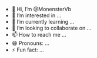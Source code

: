 - 👋 Hi, I’m @MonensterVb
- 👀 I’m interested in ...
- 🌱 I’m currently learning ...
- 💞️ I’m looking to collaborate on ...
- 📫 How to reach me ...
- 😄 Pronouns: ...
- ⚡ Fun fact: ...

<!---
MonensterVb/MonensterVb is a ✨ special ✨ repository because its `README.md` (this file) appears on your GitHub profile.
You can click the Preview link to take a look at your changes.
--->

